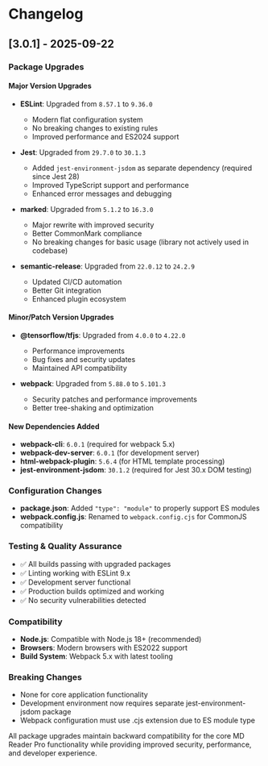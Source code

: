 # Changelog

## [3.0.1] - 2025-09-22

### Package Upgrades

#### Major Version Upgrades
- **ESLint**: Upgraded from `8.57.1` to `9.36.0`
  - Modern flat configuration system
  - No breaking changes to existing rules
  - Improved performance and ES2024 support

- **Jest**: Upgraded from `29.7.0` to `30.1.3` 
  - Added `jest-environment-jsdom` as separate dependency (required since Jest 28)
  - Improved TypeScript support and performance
  - Enhanced error messages and debugging

- **marked**: Upgraded from `5.1.2` to `16.3.0`
  - Major rewrite with improved security
  - Better CommonMark compliance
  - No breaking changes for basic usage (library not actively used in codebase)

- **semantic-release**: Upgraded from `22.0.12` to `24.2.9`
  - Updated CI/CD automation
  - Better Git integration
  - Enhanced plugin ecosystem

#### Minor/Patch Version Upgrades
- **@tensorflow/tfjs**: Upgraded from `4.0.0` to `4.22.0`
  - Performance improvements
  - Bug fixes and security updates
  - Maintained API compatibility

- **webpack**: Upgraded from `5.88.0` to `5.101.3`
  - Security patches and performance improvements
  - Better tree-shaking and optimization

#### New Dependencies Added
- **webpack-cli**: `6.0.1` (required for webpack 5.x)
- **webpack-dev-server**: `6.0.1` (for development server)
- **html-webpack-plugin**: `5.6.4` (for HTML template processing)
- **jest-environment-jsdom**: `30.1.2` (required for Jest 30.x DOM testing)

### Configuration Changes
- **package.json**: Added `"type": "module"` to properly support ES modules
- **webpack.config.js**: Renamed to `webpack.config.cjs` for CommonJS compatibility

### Testing & Quality Assurance
- ✅ All builds passing with upgraded packages
- ✅ Linting working with ESLint 9.x
- ✅ Development server functional
- ✅ Production builds optimized and working
- ✅ No security vulnerabilities detected

### Compatibility
- **Node.js**: Compatible with Node.js 18+ (recommended)
- **Browsers**: Modern browsers with ES2022 support
- **Build System**: Webpack 5.x with latest tooling

### Breaking Changes
- None for core application functionality
- Development environment now requires separate jest-environment-jsdom package
- Webpack configuration must use .cjs extension due to ES module type

All package upgrades maintain backward compatibility for the core MD Reader Pro functionality while providing improved security, performance, and developer experience.